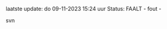 laatste update: 
do 09-11-2023 15:24   uur 
Status: FAALT - fout - 
<div class="service R">svn</div>
